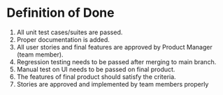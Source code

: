 # Definition of Done

1. All unit test cases/suites are passed.
2. Proper documentation is added.
3. All user stories and final features are approved by Product Manager (team member).
4. Regression testing needs to be passed after merging to main branch.
5. Manual test on UI needs to be passed on final product.
6. The features of final product should satisfy the criteria. 
7. Stories are approved and implemented by team members properly
